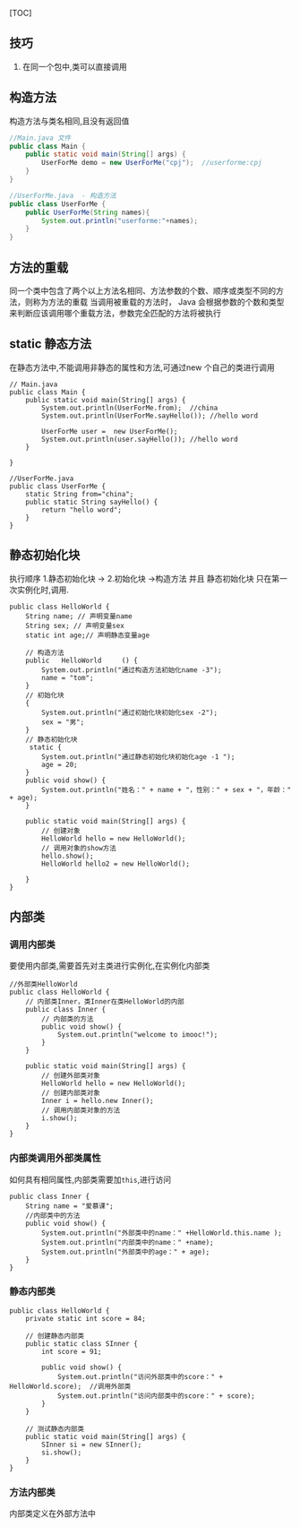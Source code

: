 [TOC]

## 技巧
1. 在同一个包中,类可以直接调用


## 构造方法
构造方法与类名相同,且没有返回值
```java
//Main.java 文件
public class Main {
    public static void main(String[] args) {
        UserForMe demo = new UserForMe("cpj");  //userforme:cpj
    }
}

//UserForMe.java  - 构造方法
public class UserForMe {
    public UserForMe(String names){
        System.out.println("userforme:"+names);
    }
}

```

## 方法的重载
同一个类中包含了两个以上方法名相同、方法参数的个数、顺序或类型不同的方法，则称为方法的重载
当调用被重载的方法时， Java 会根据参数的个数和类型来判断应该调用哪个重载方法，参数完全匹配的方法将被执行

## static 静态方法
在静态方法中,不能调用非静态的属性和方法,可通过new 个自己的类进行调用
```
// Main.java
public class Main {
    public static void main(String[] args) {
        System.out.println(UserForMe.from);  //china
        System.out.println(UserForMe.sayHello()); //hello word
        
        UserForMe user =  new UserForMe();
        System.out.println(user.sayHello()); //hello word
    }

}

//UserForMe.java
public class UserForMe {
    static String from="china";
    public static String sayHello() {
        return "hello word";
    }
}
```

## 静态初始化块
执行顺序  1.静态初始化块  -> 2.初始化块  ->构造方法
并且 静态初始化块 只在第一次实例化时,调用.
```
public class HelloWorld {
    String name; // 声明变量name
	String sex; // 声明变量sex
	static int age;// 声明静态变量age
    
    // 构造方法
	public   HelloWorld     () { 
		System.out.println("通过构造方法初始化name -3");
		name = "tom";
	}
    // 初始化块
	{ 
		System.out.println("通过初始化块初始化sex -2");
		sex = "男";
	}
    // 静态初始化块
	 static { 
		System.out.println("通过静态初始化块初始化age -1 ");
		age = 20;
	}
	public void show() {
		System.out.println("姓名：" + name + "，性别：" + sex + "，年龄：" + age);
	}
    
	public static void main(String[] args) {
        // 创建对象
		HelloWorld hello = new HelloWorld();
		// 调用对象的show方法
        hello.show();
        HelloWorld hello2 = new HelloWorld();
        
	}
}
```

## 内部类

### 调用内部类
要使用内部类,需要首先对主类进行实例化,在实例化内部类
```
//外部类HelloWorld
public class HelloWorld {
    // 内部类Inner，类Inner在类HelloWorld的内部
    public class Inner {
		// 内部类的方法
		public void show() {
			System.out.println("welcome to imooc!");
		}
	}
    
	public static void main(String[] args) {
        // 创建外部类对象
		HelloWorld hello = new HelloWorld();
        // 创建内部类对象
		Inner i = hello.new Inner();
        // 调用内部类对象的方法
		i.show();
	}
}
```
### 内部类调用外部类属性
如何具有相同属性,内部类需要加`this`,进行访问
```
public class Inner {
    String name = "爱慕课";
    //内部类中的方法
    public void show() { 
        System.out.println("外部类中的name：" +HelloWorld.this.name );
        System.out.println("内部类中的name：" +name);
        System.out.println("外部类中的age：" + age);
    }
}
```

### 静态内部类
```
public class HelloWorld {
    private static int score = 84;
    
    // 创建静态内部类
	public static class SInner {
        int score = 91;
        
		public void show() {
			System.out.println("访问外部类中的score：" +  HelloWorld.score);  //调用外部类
			System.out.println("访问内部类中的score：" + score);
		}
	}

	// 测试静态内部类
	public static void main(String[] args) {
        SInner si = new SInner();
		si.show();
	}
}
```

### 方法内部类
内部类定义在外部方法中

